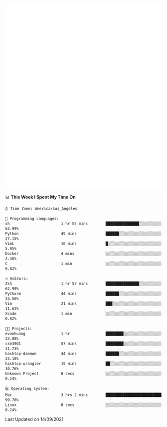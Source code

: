 <a href="https://github.com/jstrieb/github-stats">
 
![](https://github.com/evanhuang117/github-stats/blob/master/generated/overview.svg)
![](https://github.com/evanhuang117/github-stats/blob/master/generated/languages.svg)

</a>

<!--START_SECTION:waka-->
📊 **This Week I Spent My Time On** 

```text
⌚︎ Time Zone: America/Los_Angeles

💬 Programming Languages: 
sh                       1 hr 55 mins        ███████████████░░░░░░░░░░   62.99% 
Python                   49 mins             ██████░░░░░░░░░░░░░░░░░░░   27.15% 
VimL                     10 mins             █░░░░░░░░░░░░░░░░░░░░░░░░   5.95% 
Docker                   4 mins              ░░░░░░░░░░░░░░░░░░░░░░░░░   2.36% 
C                        1 min               ░░░░░░░░░░░░░░░░░░░░░░░░░   0.82%

🔥 Editors: 
Zsh                      1 hr 55 mins        ███████████████░░░░░░░░░░   62.99% 
PyCharm                  44 mins             ██████░░░░░░░░░░░░░░░░░░░   24.56% 
Vim                      21 mins             ███░░░░░░░░░░░░░░░░░░░░░░   11.62% 
Xcode                    1 min               ░░░░░░░░░░░░░░░░░░░░░░░░░   0.82%

🐱‍💻 Projects: 
evanhuang                1 hr                ████████░░░░░░░░░░░░░░░░░   33.08% 
cse3901                  57 mins             ████████░░░░░░░░░░░░░░░░░   31.73% 
hashtop-daemon           44 mins             ██████░░░░░░░░░░░░░░░░░░░   24.18% 
hashtop-wrangler         19 mins             ██░░░░░░░░░░░░░░░░░░░░░░░   10.76% 
Unknown Project          0 secs              ░░░░░░░░░░░░░░░░░░░░░░░░░   0.24%

💻 Operating System: 
Mac                      3 hrs 2 mins        █████████████████████████   99.76% 
Linux                    0 secs              ░░░░░░░░░░░░░░░░░░░░░░░░░   0.24%

```


 Last Updated on 14/09/2021
<!--END_SECTION:waka-->
